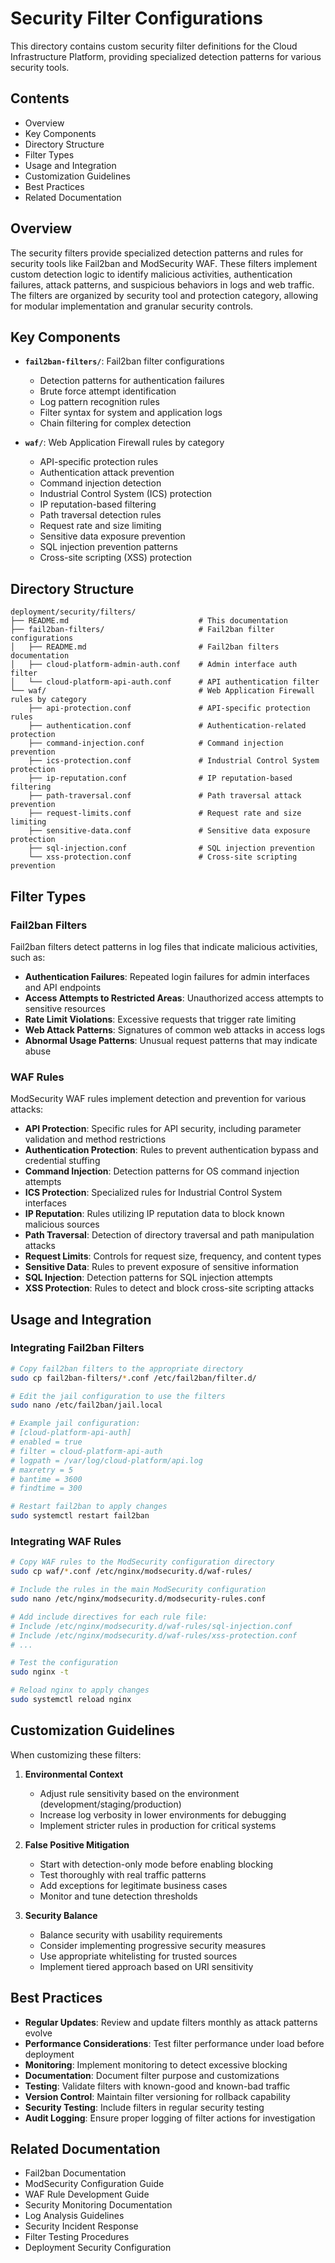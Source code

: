 # Security Filter Configurations

This directory contains custom security filter definitions for the Cloud Infrastructure Platform, providing specialized detection patterns for various security tools.

## Contents

- Overview
- Key Components
- Directory Structure
- Filter Types
- Usage and Integration
- Customization Guidelines
- Best Practices
- Related Documentation

## Overview

The security filters provide specialized detection patterns and rules for security tools like Fail2ban and ModSecurity WAF. These filters implement custom detection logic to identify malicious activities, authentication failures, attack patterns, and suspicious behaviors in logs and web traffic. The filters are organized by security tool and protection category, allowing for modular implementation and granular security controls.

## Key Components

- **`fail2ban-filters/`**: Fail2ban filter configurations
  - Detection patterns for authentication failures
  - Brute force attempt identification
  - Log pattern recognition rules
  - Filter syntax for system and application logs
  - Chain filtering for complex detection

- **`waf/`**: Web Application Firewall rules by category
  - API-specific protection rules
  - Authentication attack prevention
  - Command injection detection
  - Industrial Control System (ICS) protection
  - IP reputation-based filtering
  - Path traversal detection rules
  - Request rate and size limiting
  - Sensitive data exposure prevention
  - SQL injection prevention patterns
  - Cross-site scripting (XSS) protection

## Directory Structure

```plaintext
deployment/security/filters/
├── README.md                             # This documentation
├── fail2ban-filters/                     # Fail2ban filter configurations
│   ├── README.md                         # Fail2ban filters documentation
│   ├── cloud-platform-admin-auth.conf    # Admin interface auth filter
│   └── cloud-platform-api-auth.conf      # API authentication filter
└── waf/                                  # Web Application Firewall rules by category
    ├── api-protection.conf               # API-specific protection rules
    ├── authentication.conf               # Authentication-related protection
    ├── command-injection.conf            # Command injection prevention
    ├── ics-protection.conf               # Industrial Control System protection
    ├── ip-reputation.conf                # IP reputation-based filtering
    ├── path-traversal.conf               # Path traversal attack prevention
    ├── request-limits.conf               # Request rate and size limiting
    ├── sensitive-data.conf               # Sensitive data exposure protection
    ├── sql-injection.conf                # SQL injection prevention
    └── xss-protection.conf               # Cross-site scripting prevention
```

## Filter Types

### Fail2ban Filters

Fail2ban filters detect patterns in log files that indicate malicious activities, such as:

- **Authentication Failures**: Repeated login failures for admin interfaces and API endpoints
- **Access Attempts to Restricted Areas**: Unauthorized access attempts to sensitive resources
- **Rate Limit Violations**: Excessive requests that trigger rate limiting
- **Web Attack Patterns**: Signatures of common web attacks in access logs
- **Abnormal Usage Patterns**: Unusual request patterns that may indicate abuse

### WAF Rules

ModSecurity WAF rules implement detection and prevention for various attacks:

- **API Protection**: Specific rules for API security, including parameter validation and method restrictions
- **Authentication Protection**: Rules to prevent authentication bypass and credential stuffing
- **Command Injection**: Detection patterns for OS command injection attempts
- **ICS Protection**: Specialized rules for Industrial Control System interfaces
- **IP Reputation**: Rules utilizing IP reputation data to block known malicious sources
- **Path Traversal**: Detection of directory traversal and path manipulation attacks
- **Request Limits**: Controls for request size, frequency, and content types
- **Sensitive Data**: Rules to prevent exposure of sensitive information
- **SQL Injection**: Detection patterns for SQL injection attempts
- **XSS Protection**: Rules to detect and block cross-site scripting attacks

## Usage and Integration

### Integrating Fail2ban Filters

```bash
# Copy fail2ban filters to the appropriate directory
sudo cp fail2ban-filters/*.conf /etc/fail2ban/filter.d/

# Edit the jail configuration to use the filters
sudo nano /etc/fail2ban/jail.local

# Example jail configuration:
# [cloud-platform-api-auth]
# enabled = true
# filter = cloud-platform-api-auth
# logpath = /var/log/cloud-platform/api.log
# maxretry = 5
# bantime = 3600
# findtime = 300

# Restart fail2ban to apply changes
sudo systemctl restart fail2ban
```

### Integrating WAF Rules

```bash
# Copy WAF rules to the ModSecurity configuration directory
sudo cp waf/*.conf /etc/nginx/modsecurity.d/waf-rules/

# Include the rules in the main ModSecurity configuration
sudo nano /etc/nginx/modsecurity.d/modsecurity-rules.conf

# Add include directives for each rule file:
# Include /etc/nginx/modsecurity.d/waf-rules/sql-injection.conf
# Include /etc/nginx/modsecurity.d/waf-rules/xss-protection.conf
# ...

# Test the configuration
sudo nginx -t

# Reload nginx to apply changes
sudo systemctl reload nginx
```

## Customization Guidelines

When customizing these filters:

1. **Environmental Context**
   - Adjust rule sensitivity based on the environment (development/staging/production)
   - Increase log verbosity in lower environments for debugging
   - Implement stricter rules in production for critical systems

2. **False Positive Mitigation**
   - Start with detection-only mode before enabling blocking
   - Test thoroughly with real traffic patterns
   - Add exceptions for legitimate business cases
   - Monitor and tune detection thresholds

3. **Security Balance**
   - Balance security with usability requirements
   - Consider implementing progressive security measures
   - Use appropriate whitelisting for trusted sources
   - Implement tiered approach based on URI sensitivity

## Best Practices

- **Regular Updates**: Review and update filters monthly as attack patterns evolve
- **Performance Considerations**: Test filter performance under load before deployment
- **Monitoring**: Implement monitoring to detect excessive blocking
- **Documentation**: Document filter purpose and customizations
- **Testing**: Validate filters with known-good and known-bad traffic
- **Version Control**: Maintain filter versioning for rollback capability
- **Security Testing**: Include filters in regular security testing
- **Audit Logging**: Ensure proper logging of filter actions for investigation

## Related Documentation

- Fail2ban Documentation
- ModSecurity Configuration Guide
- WAF Rule Development Guide
- Security Monitoring Documentation
- Log Analysis Guidelines
- Security Incident Response
- Filter Testing Procedures
- Deployment Security Configuration

